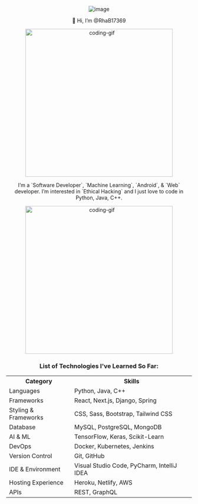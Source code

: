 <!-- En-tête du README -->

<p align="center">
  <img src="https://github.com/user-attachments/assets/e0166a1f-c830-43cb-9280-4ae00b33495a" alt="image" width="auto" />
</p>

<p align="center">
  👋 Hi, I’m @RhaB17369
</p>

<p align="center">
  <img src="https://github.com/user-attachments/assets/fd4051c2-5815-4047-a08e-d8f7b038ee5a" alt="coding-gif" width="400" />
</p>

<p align="center">
 <!-- - 👀 I’m interested in ...
  - 🌱 I’m currently learning ...
  - 💞️ I’m looking to collaborate on ...
  - 📫 How to reach me ...
  - 😄 Pronouns: ...
  - ⚡ Fun fact: ... -->
</p>

<!-- Section spéciale pour les informations du repository -->
<!-- En-tête du README -->

<p align="center">
  I’m a `Software Developer`, `Machine Learning`, `Android`, & `Web` developer. I’m interested in `Ethical Hacking` and I just love to code in Python, Java, C++.
</p>

<p align="center">
  <img src="https://github.com/user-attachments/assets/a03677d5-5f9c-4968-b9c7-5ff16b4bcf17" alt="coding-gif" width="400" />
</p>

<!-- Tableau des compétences -->

<h3 align="center">List of Technologies I've Learned So Far:</h3>

<p align="center">
<table>
  <tr>
    <th>Category</th>
    <th>Skills</th>
  </tr>
  <tr>
    <td>Languages</td>
    <td>Python, Java, C++</td>
  </tr>
  <tr>
    <td>Frameworks</td>
    <td>React, Next.js, Django, Spring</td>
  </tr>
  <tr>
    <td>Styling & Frameworks</td>
    <td>CSS, Sass, Bootstrap, Tailwind CSS</td>
  </tr>
  <tr>
    <td>Database</td>
    <td>MySQL, PostgreSQL, MongoDB</td>
  </tr>
  <tr>
    <td>AI & ML</td>
    <td>TensorFlow, Keras, Scikit-Learn</td>
  </tr>
  <tr>
    <td>DevOps</td>
    <td>Docker, Kubernetes, Jenkins</td>
  </tr>
  <tr>
    <td>Version Control</td>
    <td>Git, GitHub</td>
  </tr>
  <tr>
    <td>IDE & Environment</td>
    <td>Visual Studio Code, PyCharm, IntelliJ IDEA</td>
  </tr>
  <tr>
    <td>Hosting Experience</td>
    <td>Heroku, Netlify, AWS</td>
  </tr>
  <tr>
    <td>APIs</td>
    <td>REST, GraphQL</td>
  </tr>
</table>
</p>
